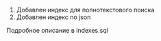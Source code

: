 1. Добавлен индекс для полнотекстового поиска
2. Добавлен индекс по json

Подробное описание в indexes.sql